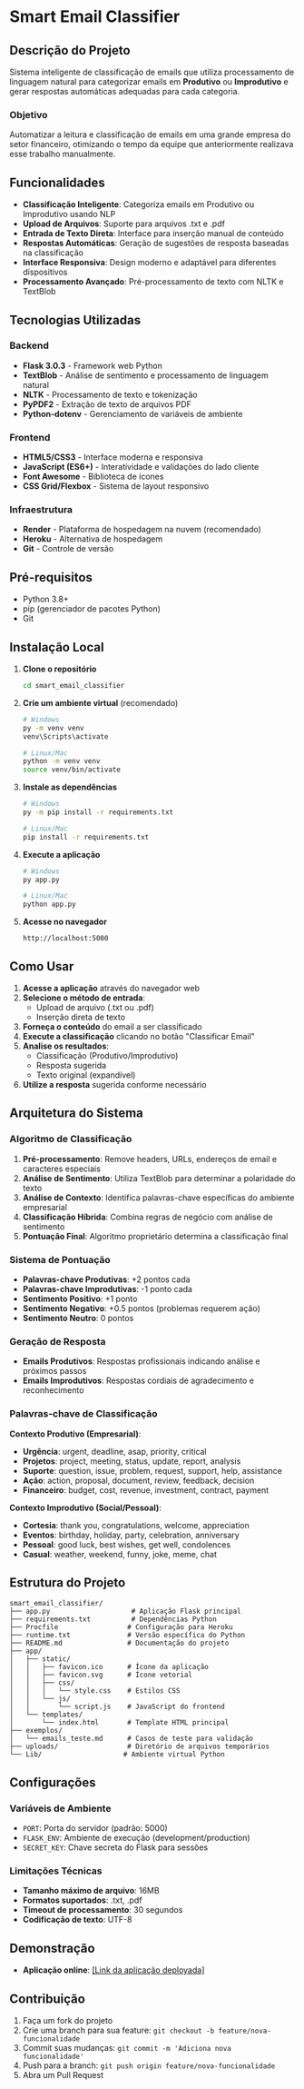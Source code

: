 # Smart Email Classifier

## Descrição do Projeto

Sistema inteligente de classificação de emails que utiliza processamento de linguagem natural para categorizar emails em **Produtivo** ou **Improdutivo** e gerar respostas automáticas adequadas para cada categoria.

### Objetivo

Automatizar a leitura e classificação de emails em uma grande empresa do setor financeiro, otimizando o tempo da equipe que anteriormente realizava esse trabalho manualmente.

## Funcionalidades

- **Classificação Inteligente**: Categoriza emails em Produtivo ou Improdutivo usando NLP
- **Upload de Arquivos**: Suporte para arquivos .txt e .pdf
- **Entrada de Texto Direta**: Interface para inserção manual de conteúdo
- **Respostas Automáticas**: Geração de sugestões de resposta baseadas na classificação
- **Interface Responsiva**: Design moderno e adaptável para diferentes dispositivos
- **Processamento Avançado**: Pré-processamento de texto com NLTK e TextBlob

## Tecnologias Utilizadas

### Backend
- **Flask 3.0.3** - Framework web Python
- **TextBlob** - Análise de sentimento e processamento de linguagem natural
- **NLTK** - Processamento de texto e tokenização
- **PyPDF2** - Extração de texto de arquivos PDF
- **Python-dotenv** - Gerenciamento de variáveis de ambiente

### Frontend
- **HTML5/CSS3** - Interface moderna e responsiva
- **JavaScript (ES6+)** - Interatividade e validações do lado cliente
- **Font Awesome** - Biblioteca de ícones
- **CSS Grid/Flexbox** - Sistema de layout responsivo

### Infraestrutura
- **Render** - Plataforma de hospedagem na nuvem (recomendado)
- **Heroku** - Alternativa de hospedagem
- **Git** - Controle de versão

## Pré-requisitos

- Python 3.8+
- pip (gerenciador de pacotes Python)
- Git

## Instalação Local

1. **Clone o repositório**
   ```bash
   cd smart_email_classifier
   ```

2. **Crie um ambiente virtual** (recomendado)
   ```bash
   # Windows
   py -m venv venv
   venv\Scripts\activate
   
   # Linux/Mac
   python -m venv venv
   source venv/bin/activate
   ```

3. **Instale as dependências**
   ```bash
   # Windows
   py -m pip install -r requirements.txt
   
   # Linux/Mac
   pip install -r requirements.txt
   ```

4. **Execute a aplicação**
   ```bash
   # Windows
   py app.py
   
   # Linux/Mac
   python app.py
   ```

5. **Acesse no navegador**
   ```
   http://localhost:5000
   ```

## Como Usar

1. **Acesse a aplicação** através do navegador web
2. **Selecione o método de entrada**:
   - Upload de arquivo (.txt ou .pdf)
   - Inserção direta de texto
3. **Forneça o conteúdo** do email a ser classificado
4. **Execute a classificação** clicando no botão "Classificar Email"
5. **Analise os resultados**:
   - Classificação (Produtivo/Improdutivo)
   - Resposta sugerida
   - Texto original (expandível)
6. **Utilize a resposta** sugerida conforme necessário

## Arquitetura do Sistema

### Algoritmo de Classificação
1. **Pré-processamento**: Remove headers, URLs, endereços de email e caracteres especiais
2. **Análise de Sentimento**: Utiliza TextBlob para determinar a polaridade do texto
3. **Análise de Contexto**: Identifica palavras-chave específicas do ambiente empresarial
4. **Classificação Híbrida**: Combina regras de negócio com análise de sentimento
5. **Pontuação Final**: Algoritmo proprietário determina a classificação final

### Sistema de Pontuação
- **Palavras-chave Produtivas**: +2 pontos cada
- **Palavras-chave Improdutivas**: -1 ponto cada  
- **Sentimento Positivo**: +1 ponto
- **Sentimento Negativo**: +0.5 pontos (problemas requerem ação)
- **Sentimento Neutro**: 0 pontos

### Geração de Resposta
- **Emails Produtivos**: Respostas profissionais indicando análise e próximos passos
- **Emails Improdutivos**: Respostas cordiais de agradecimento e reconhecimento

### Palavras-chave de Classificação

**Contexto Produtivo (Empresarial)**:
- **Urgência**: urgent, deadline, asap, priority, critical
- **Projetos**: project, meeting, status, update, report, analysis
- **Suporte**: question, issue, problem, request, support, help, assistance
- **Ação**: action, proposal, document, review, feedback, decision
- **Financeiro**: budget, cost, revenue, investment, contract, payment

**Contexto Improdutivo (Social/Pessoal)**:
- **Cortesia**: thank you, congratulations, welcome, appreciation
- **Eventos**: birthday, holiday, party, celebration, anniversary
- **Pessoal**: good luck, best wishes, get well, condolences
- **Casual**: weather, weekend, funny, joke, meme, chat

## Estrutura do Projeto

```
smart_email_classifier/
├── app.py                    # Aplicação Flask principal
├── requirements.txt          # Dependências Python
├── Procfile                 # Configuração para Heroku
├── runtime.txt              # Versão específica do Python
├── README.md                # Documentação do projeto
├── app/
│   ├── static/
│   │   ├── favicon.ico      # Ícone da aplicação
│   │   ├── favicon.svg      # Ícone vetorial
│   │   ├── css/
│   │   │   └── style.css    # Estilos CSS
│   │   └── js/
│   │       └── script.js    # JavaScript do frontend
│   └── templates/
│       └── index.html       # Template HTML principal
├── exemplos/
│   └── emails_teste.md      # Casos de teste para validação
├── uploads/                 # Diretório de arquivos temporários
└── Lib/                    # Ambiente virtual Python
```

## Configurações

### Variáveis de Ambiente

- `PORT`: Porta do servidor (padrão: 5000)
- `FLASK_ENV`: Ambiente de execução (development/production)  
- `SECRET_KEY`: Chave secreta do Flask para sessões

### Limitações Técnicas

- **Tamanho máximo de arquivo**: 16MB
- **Formatos suportados**: .txt, .pdf
- **Timeout de processamento**: 30 segundos
- **Codificação de texto**: UTF-8

## Demonstração

- **Aplicação online**: [[Link da aplicação deployada]](https://smart-email-classifier-klm6.onrender.com/)

## Contribuição

1. Faça um fork do projeto
2. Crie uma branch para sua feature: `git checkout -b feature/nova-funcionalidade`
3. Commit suas mudanças: `git commit -m 'Adiciona nova funcionalidade'`
4. Push para a branch: `git push origin feature/nova-funcionalidade`
5. Abra um Pull Request
